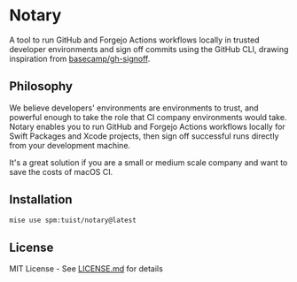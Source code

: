 # Notary

A tool to run GitHub and Forgejo Actions workflows locally in trusted developer environments and sign off commits using the GitHub CLI, drawing inspiration from [basecamp/gh-signoff](https://github.com/basecamp/gh-signoff).

## Philosophy

We believe developers' environments are environments to trust, and powerful enough to take the role that CI company environments would take. Notary enables you to run GitHub and Forgejo Actions workflows locally for Swift Packages and Xcode projects, then sign off successful runs directly from your development machine.

It's a great solution if you are a small or medium scale company and want to save the costs of macOS CI.

## Installation

```bash
mise use spm:tuist/notary@latest
```

## License

MIT License - See [LICENSE.md](LICENSE.md) for details
